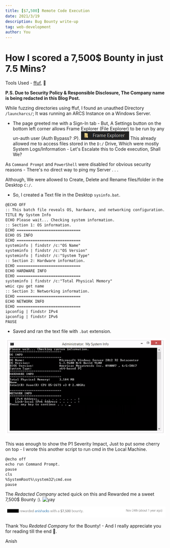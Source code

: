 ```yaml
---
title: [$7,500] Remote Code Execution
date: 2021/3/19
description: Bug Bounty write-up
tag: web-development
author: You
---
```


# How I scored a 7,500$ Bounty in just 7.5 Mins?

Tools Used - [ffuf](https://github.com/ffuf/ffuf), 🧠

**P.S. Due to Security Policy & Responsible Disclosure, The Company name is being redacted in this Blog Post.**

While fuzzing directories using ffuf, I found an unauthed Directory `/launcharcs/`; It was running an ARCS Instance on a Windows Server.

- The page greeted me with a Sign-In tab - But, A Settings button on the bottom left corner allows Frame Explorer (File Explorer) to be run by any un-auth user (Auth Bypass? :P).
![fram_exp](https://raw.githubusercontent.com/anishatlpu/portfolio/main/public/images/tets1.png)
This already allowed me to access files stored in the `D:/` Drive, Which were mostly System Logs/Information - Let's Escalate this to Code execution, Shall We?

As `Command Prompt` and `PowerShell` were disabled for obvious security reasons - There's no direct way to ping my Server . . . 

Although, We were allowed to Create, Delete and Rename files/folder in the Desktop `C:/`.


- So, I created a Text file in the Desktop `sysinfo.bat`.

```
@ECHO OFF 
:: This batch file reveals OS, hardware, and networking configuration.
TITLE My System Info
ECHO Please wait... Checking system information.
:: Section 1: OS information.
ECHO ============================
ECHO OS INFO
ECHO ============================
systeminfo | findstr /c:"OS Name"
systeminfo | findstr /c:"OS Version"
systeminfo | findstr /c:"System Type"
:: Section 2: Hardware information.
ECHO ============================
ECHO HARDWARE INFO
ECHO ============================
systeminfo | findstr /c:"Total Physical Memory"
wmic cpu get name
:: Section 3: Networking information.
ECHO ============================
ECHO NETWORK INFO
ECHO ============================
ipconfig | findstr IPv4
ipconfig | findstr IPv6
PAUSE
```
- Saved and ran the text file with `.bat` extension.

![sysinfo](https://raw.githubusercontent.com/anishatlpu/portfolio/main/public/images/sysinfo.PNG)


This was enough to show the P1 Severity Impact, Just to put some cherry on top - I wrote this another script to run cmd in the Local Machine.


```
@echo off
echo run Command Prompt.
pause
cls
%SystemRoot%\system32\cmd.exe
pause
```

The _Redacted Company_ acted quick on this and Rewarded me a sweet 7,500$ Bounty :).
![yay](https://c.tenor.com/5987hNPhX_EAAAAM/dance-cute.gif)

![bounty](https://raw.githubusercontent.com/anishatlpu/portfolio/main/public/images/Screenshot%202021-12-11%20084638.png)

Thank You _Redated Company_ for the Bounty! - And I really appreciate you for reading till the end 🥰.


Anish

